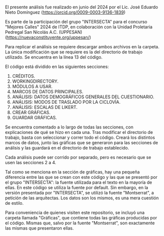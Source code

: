 El presente análisis fue realizado en junio del 2024 por el Lic. José Eduardo Nieto Domínguez
(https://orcid.org/0009-0003-9136-1839)

Es parte de la participación del grupo "INTERSECTA" para el concurso "Mejores Calles" 2024 de ITDP,
en colaboración con la Unidad Proletaria Pedregal San Nicolás A.C. (UPPESAN)
(https://nuevaconstituyente.org/uppesan/)

Para replicar el análisis se requiere descargar ambos archivos en la carpeta.
La única modificación que se requiere es la del directorio de trabajo utilizado.
Se encuentra en la línea 13 del código.

El código está dividido en las siguientes secciones:
1. CRÉDITOS.
2. WORKINGDIRECTORY.
3. MÓDULOS A USAR.
4. MARCOS DE DATOS PRINCIPALES.
5. ANÁLISIS: DATOS DEMOGRÁFICOS GENERALES DEL CUESTIONARIO.
6. ANÁLISIS: MODOS DE TRASLADO POR LA CICLOVÍA.
7. ANÁLISIS: ESCALAS DE LIKERT.
8. CREAR GRÁFICAS.
9. GUARDAR GRÁFICAS.

Se encuentra comentado a lo largo de todas las secciones, con explicaciones de qué se hizo en cada una.
Tras modificar el directorio de trabajo, basta con seleccionar y correr todo el código.
Creará los distintos marcos de datos, junto las gráficas que se generaron para las secciones de análisis y 
las guardará en el directorio de trabajo establecido.

Cada análisis puede ser corrido por separado, pero es necesario que se usen las secciones 2 a 4.

Tal como se menciona en la sección de gráficas, hay una pequeña diferencia entre las que se crean con este código
y las que se presentó por el grupo "INTERSECTA": la fuente utilizada para el texto en la mayoría de ellas.
En este código se utiliza la fuente por default. Sin embargo, en la versión presentada por "INTERSECTA", se utilizó
la fuente "Montserrat", a petición de las arquitectas. Los datos son los mismos, es una mera cuestión de estilo.

Para conveniencia de quienes visiten este repositorio, se incluyó una carpeta llamada "Gráficas", que contiene
todas las gráficas producidas por el código. Mismas que, salvo por la fuente "Montserrat", son exactamente las mismas
que presentaron ellas. 
